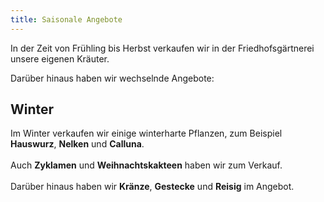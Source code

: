 ```yaml
---
title: Saisonale Angebote
---
```


In der Zeit von Frühling bis Herbst verkaufen wir in der Friedhofsgärtnerei unsere eigenen Kräuter.

Darüber hinaus haben wir wechselnde Angebote:

## Winter

Im Winter verkaufen wir einige winterharte Pflanzen, zum Beispiel <b>Hauswurz</b>, <b>Nelken</b> und <b>Calluna</b>.
<br><br>
Auch <b>Zyklamen</b> und <b>Weihnachtskakteen</b> haben wir zum Verkauf.
<br><br>
Darüber hinaus haben wir <b>Kränze</b>, <b>Gestecke</b> und <b>Reisig</b> im Angebot.

<!--
## Samen

<a href="https://www.gaertnerei-ruzicka.at/img/saisonal_samen.jpg" target="_blank"_>
  <img class="shadow" align="right" src="/img/saisonal_samen.jpg" alt="Samen" width="100">
</a>

Aktuell haben wir Samen zur Aussaat von Blumen und Gemüsepflanzen von Austrosaat anzubieten.

Die angebotenen Gemüsesorten umfassen zum Beispiel Salat und Zucchini, aber auch Karotten und Erbsen. Und auch Kräutersamen sind dabei.

Die Sämereien sind in verschiedenen Größen erhältlich.
-->